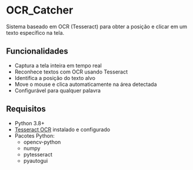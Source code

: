# OCR_Catcher
Sistema baseado em OCR (Tesseract) para obter a posição e clicar em um texto específico na tela.

## Funcionalidades

- Captura a tela inteira em tempo real
- Reconhece textos com OCR usando Tesseract
- Identifica a posição do texto alvo
- Move o mouse e clica automaticamente na área detectada
- Configurável para qualquer palavra

## Requisitos

- Python 3.8+
- [Tesseract OCR](https://github.com/tesseract-ocr/tesseract) instalado e configurado
- Pacotes Python:
  - opencv-python
  - numpy
  - pytesseract
  - pyautogui
